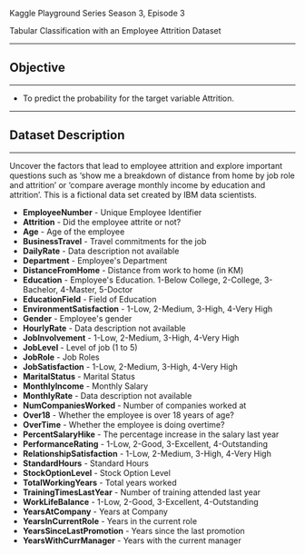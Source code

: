 Kaggle Playground Series Season 3, Episode 3

Tabular Classification with an Employee Attrition Dataset

-----------------------
## **Objective** 
-----------------------

* To predict the probability for the target variable Attrition.

------------------------------------
## **Dataset Description**
------------------------------------

Uncover the factors that lead to employee attrition and explore important questions such as ‘show me a breakdown of distance from home by job role and attrition’ or ‘compare average monthly income by education and attrition’. This is a fictional data set created by IBM data scientists.

* **EmployeeNumber** - Unique Employee Identifier
* **Attrition** - Did the employee attrite or not?
* **Age** - Age of the employee
* **BusinessTravel** - Travel commitments for the job
* **DailyRate** - Data description not available
* **Department** - Employee's Department
* **DistanceFromHome** - Distance from work to home (in KM)
* **Education** - Employee's Education. 1-Below College, 2-College, 3-Bachelor, 4-Master, 5-Doctor
* **EducationField** - Field of Education
* **EnvironmentSatisfaction** - 1-Low, 2-Medium, 3-High, 4-Very High
* **Gender** - Employee's gender
* **HourlyRate** - Data description not available
* **JobInvolvement** - 1-Low, 2-Medium, 3-High, 4-Very High
* **JobLevel** - Level of job (1 to 5)
* **JobRole** - Job Roles
* **JobSatisfaction** - 1-Low, 2-Medium, 3-High, 4-Very High
* **MaritalStatus** - Marital Status
* **MonthlyIncome** - Monthly Salary
* **MonthlyRate** - Data description not available
* **NumCompaniesWorked** - Number of companies worked at
* **Over18** - Whether the employee is over 18 years of age?
* **OverTime** - Whether the employee is doing overtime?
* **PercentSalaryHike** - The percentage increase in the salary last year
* **PerformanceRating** - 1-Low, 2-Good, 3-Excellent, 4-Outstanding
* **RelationshipSatisfaction** - 1-Low, 2-Medium, 3-High, 4-Very High
* **StandardHours** - Standard Hours
* **StockOptionLevel** - Stock Option Level
* **TotalWorkingYears** - Total years worked
* **TrainingTimesLastYear** - Number of training attended last year
* **WorkLifeBalance** - 1-Low, 2-Good, 3-Excellent, 4-Outstanding
* **YearsAtCompany** - Years at Company
* **YearsInCurrentRole** - Years in the current role
* **YearsSinceLastPromotion** - Years since the last promotion
* **YearsWithCurrManager** - Years with the current manager
